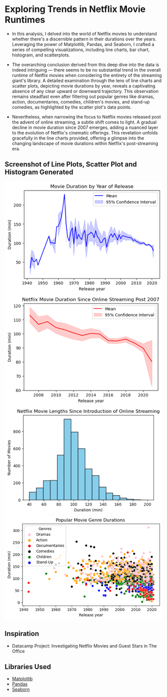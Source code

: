 # Exploring Trends in Netflix Movie Runtimes
* In this analysis, I delved into the world of Netflix movies to understand whether there's a discernible pattern in their durations over the years. Leveraging the power of Matplotlib, Pandas, and Seaborn, I crafted a series of compelling visualizations, including line charts, bar chart, histogram, and scatterplots.

* The overarching conclusion derived from this deep dive into the data is indeed intriguing — there seems to be no substantial trend in the overall runtime of Netflix movies when considering the entirety of the streaming giant's library. A detailed examination through the lens of line charts and scatter plots, depicting movie durations by year, reveals a captivating absence of any clear upward or downward trajectory. This observation remains steadfast even after filtering out popular genres like dramas, action, documentaries, comedies, children's movies, and stand-up comedies, as highlighted by the scatter plot's data points.

* Nevertheless, when narrowing the focus to Netflix movies released post the advent of online streaming, a subtle shift comes to light. A gradual decline in movie duration since 2007 emerges, adding a nuanced layer to the evolution of Netflix's cinematic offerings. This revelation unfolds gracefully in the line charts provided, offering a glimpse into the changing landscape of movie durations within Netflix's post-streaming era.

## Screenshot of Line Plots, Scatter Plot and Histogram Generated
![](/images/Netflix_fig2.png)
![](/images/Netflix_fig3.png)
![](/images/Netflix_fig4.png)
![](/images/Netflix_fig5.png)

## Inspiration
* Datacamp Project: Investigating Netflix Movies and Guest Stars in The Office

## Libraries Used
* [Matplotlib](https://matplotlib.org/stable/tutorials/index)
* [Pandas](https://pandas.pydata.org/)
* [Seaborn](https://seaborn.pydata.org/)
